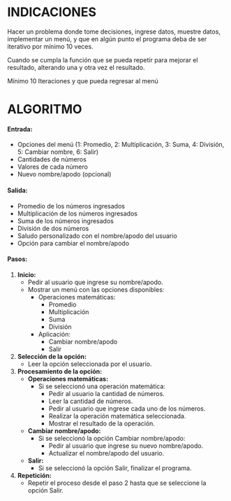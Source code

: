 # INDICACIONES

Hacer un problema donde tome decisiones, ingrese datos, muestre datos, implementar un menú, y que en algún punto el programa deba de ser iterativo por mínimo 10 veces.

Cuando se cumpla la función que se pueda repetir para mejorar el resultado, alterando una y otra vez el resultado.

Mínimo 10 Iteraciones y que pueda regresar al menú

# ALGORITMO

#### **Entrada:**

* Opciones del menú (1: Promedio, 2: Multiplicación, 3: Suma, 4: División, 5: Cambiar nombre, 6: Salir)
* Cantidades de números
* Valores de cada número
* Nuevo nombre/apodo (opcional)

#### **Salida:**

* Promedio de los números ingresados
* Multiplicación de los números ingresados
* Suma de los números ingresados
* División de dos números
* Saludo personalizado con el nombre/apodo del usuario
* Opción para cambiar el nombre/apodo

#### **Pasos:**

1. **Inicio:**
   * Pedir al usuario que ingrese su nombre/apodo.
   * Mostrar un menú con las opciones disponibles:
     * Operaciones matemáticas:
       * Promedio
       * Multiplicación
       * Suma
       * División
     * Aplicación:
       * Cambiar nombre/apodo
       * Salir
2. **Selección de la opción:**
   * Leer la opción seleccionada por el usuario.
3. **Procesamiento de la opción:**
   * **Operaciones matemáticas:**
     * Si se seleccionó una operación matemática:
       * Pedir al usuario la cantidad de números.
       * Leer la cantidad de números.
       * Pedir al usuario que ingrese cada uno de los números.
       * Realizar la operación matemática seleccionada.
       * Mostrar el resultado de la operación.
   * **Cambiar nombre/apodo:**
     * Si se seleccionó la opción Cambiar nombre/apodo:
       * Pedir al usuario que ingrese su nuevo nombre/apodo.
       * Actualizar el nombre/apodo del usuario.
   * **Salir:**
     * Si se seleccionó la opción Salir, finalizar el programa.
4. **Repetición:**
   * Repetir el proceso desde el paso 2 hasta que se seleccione la opción Salir.
